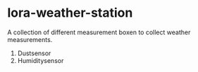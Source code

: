 # lora-weather-station
A collection of different measurement boxen to collect weather measurements.

1. Dustsensor
2. Humiditysensor

